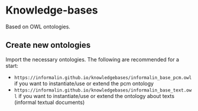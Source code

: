 # Knowledge-bases

Based on OWL ontologies.

## Create new ontologies

Import the necessary ontologies. The following are recommended for a start:
- `https://informalin.github.io/knowledgebases/informalin_base_pcm.owl` if you want to instantiate/use or extend the pcm ontology
- `https://informalin.github.io/knowledgebases/informalin_base_text.owl` if you want to instantiate/use or extend the ontology about texts (informal textual documents)


